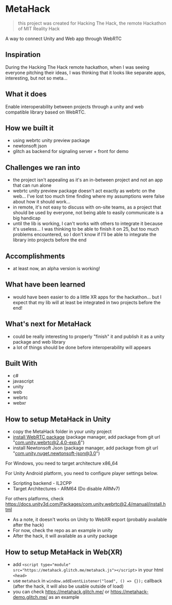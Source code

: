 # MetaHack
> this project was created for Hacking The Hack, the remote Hackathon of MIT Reality Hack

A way to connect Unity and Web app through WebRTC

## Inspiration
During the Hacking The Hack remote hackathon, when I was seeing everyone pitching their ideas, I was thinking that it looks like separate apps, interesting, but not so meta...

## What it does
Enable interoperability between projects through a unity and web compatible library based on WebRTC.

## How we built it
- using webrtc unity preview package
- newtonsoft json
- glitch as backend for signaling server + front for demo

## Challenges we ran into
- the project isn't appealing as it's an in-between project and not an app that can run alone
- webrtc unity preview package doesn't act exactly as webrtc on the web... I've lost too much time finding where my assumptions were false about how it should work...
- in remote, it's not easy to discuss with on-site teams, as a project that should be used by everyone, not being able to easily communicate is a big handicap
- until the lib is working, I can't works with others to integrate it because it's useless... I was thinking to be able to finish it on 25, but too much problems encountered, so I don't know if I'll be able to integrate the library into projects before the end

## Accomplishments
- at least now, an alpha version is working!

## What have been learned
- would have been easier to do a little XR apps for the hackathon... but I expect that my lib will at least be integrated in two projects before the end!

## What's next for MetaHack
- could be really interesting to properly "finish" it and publish it as a unity package and web library
- a lot of things should be done before interoperability will appears

## Built With
- c#
- javascript
- unity
- web
- webrtc
- webxr

## How to setup MetaHack in Unity
- copy the MetaHack folder in your unity project
- [install WebRTC package](https://docs.unity3d.com/Packages/com.unity.webrtc@2.4/manual/install.html) (package manager, add package from git url "com.unity.webrtc@2.4.0-exp.6")
- install Newtonsoft Json (package manager, add package from git url "com.unity.nuget.newtonsoft-json@3.0")

For Windows, you need to target architecture x86_64

For Unity Android platform, you need to configure player settings below.
- Scripting backend - IL2CPP
- Target Architectures - ARM64 (Do disable ARMv7)

For others platforms, check https://docs.unity3d.com/Packages/com.unity.webrtc@2.4/manual/install.html

- As a note, it doesn't works on Unity to WebXR export (probably available after the hack)
- For now, check the repo as an example in unity
- After the hack, it will available as a unity package

## How to setup MetaHack in Web(XR)
- add `<script type="module" src="https://metahack.glitch.me/metahack.js"></script>` in your html `<head>`
- use `metahack` in `window.addEventListener("load", () => {});` callback (after the hack, it will also be usable outside of load)
- you can check https://metahack.glitch.me/ or https://metahack-demo.glitch.me/ as an example